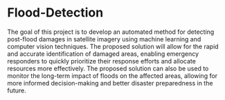 # Flood-Detection

The goal of this project is to develop an automated method for detecting post-flood
damages in satellite imagery using machine learning and computer vision techniques.
The proposed solution will allow for the rapid and accurate identification of damaged
areas, enabling emergency responders to quickly prioritize their response efforts and
allocate resources more effectively. The proposed solution can also be used to monitor
the long-term impact of floods on the affected areas, allowing for more informed
decision-making and better disaster preparedness in the future.
